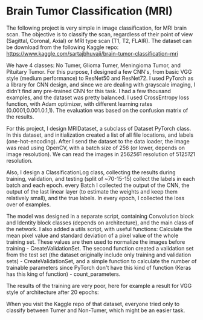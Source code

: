 # Brain Tumor Classification (MRI)

The following project is very simple in image classification, for MRI brain scan. 
The objective is to classify the scan, regardless of their point of view (Sagittal, Coronal, Axial) or MRI type scan (T1, T2, FLAIR). 
The dataset can be download from the following Kaggle repo:
https://www.kaggle.com/sartajbhuvaji/brain-tumor-classification-mri

We have 4 classes: No Tumer, Glioma Tumer, Meningioma Tumor, and Pituitary Tumor. 
For this purpose, I designed a few CNN's, from basic VGG style (medium performance) to ResNet50 and ResNet72. I used PyTorch as a library for CNN design, and since we are dealing with grayscale imaging, I didn't find any pre-trained CNN for this task. 
I had a few thousand examples, and the dataset was pretty balanced. 
I used CrossEntropy loss function, with Adam optimizer, with different learning rates (0.0001,0.001.0.1,1). The evaluation was based on the confusion matrix of the results. 

For this project, I design MRIDataset, a subclass of Dataset PyTorch class. In this dataset, and initialization created a list of all file locations, and labels (one-hot-encoding). After I send the dataset to the data loader, the image was read using OpenCV, with a batch size of 256 (or lower, depends on image resolution). We can read the images in 256*256*1 resolution of 512*512*1 resolution. 

Also, I design a ClassificationLog class, collecting the results during training, validation, and testing (split of ~70-15-15) collect the labels in each batch and each epoch. every Batch I collected the output of the CNN, the output of the last linear layer (to estimate the weights and keep them relatively small), and the true labels. In every epoch, I collected the loss over of examples. 

The model was designed in a separate script, containing Convolution block and Identity block classes (depends on architecture), and the main class of the network. 
I also added a utils script, with useful functions: Calculate the mean pixel value and standard deviation of a pixel value of the whole training set. These values are then used to normalize the images before training - CreateValidationSet. The second function created a validation set from the test set (the dataset originally include only training and validation sets) - CreateValidationSet, and a simple function to calculate the number of trainable parameters since PyTorch don't have this kind of function (Keras has this king of function) - count_parameters.

The results of the training are very poor, here for example a result for VGG style of architecture after 20 epochs:



When you visit the Kaggle repo of that dataset, everyone tried only to classify between Tumer and Non-Tumer, which might be an easier task. 








